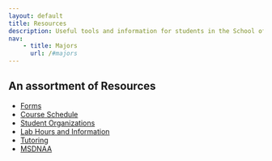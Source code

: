 ```yaml
---
layout: default
title: Resources
description: Useful tools and information for students in the School of CSE
nav:
    - title: Majors
      url: /#majors
---
```


## An assortment of __Resources__

- [Forms][forms]
- [Course Schedule][courses]
- [Student Organizations][clubs]
- [Lab Hours and Information][labs]
- [Tutoring][tutoring]
- [MSDNAA][msdnaa]

[forms]: ../forms
[courses]: ../programs/Yearly_schedule_of_courses.pdf
[clubs]: ../clubs
[labs]: ../labs
[tutoring]: ../labs/#tutoring
[msdnaa]: ../labs/#msdnaa

